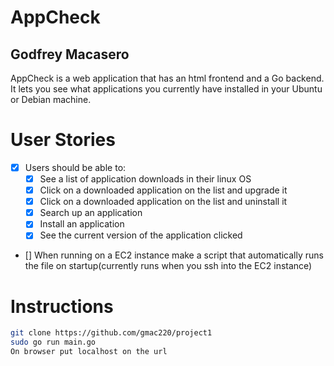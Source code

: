 # AppCheck
## Godfrey Macasero
AppCheck is a web application that has an html frontend and a Go backend. It lets you see what applications you currently have installed in your Ubuntu or Debian machine.

# User Stories
- [x] Users should be able to:
    - [x] See a list of application downloads in their linux OS
    - [x] Click on a downloaded application on the list and upgrade it
    - [x] Click on a downloaded application on the list and uninstall it
    - [x] Search up an application
    - [x] Install an application
    - [x] See the current version of the application clicked
- [] When running on a EC2 instance make a script that automatically runs the file on startup(currently runs when you ssh into the EC2 instance)

# Instructions
```bash
git clone https://github.com/gmac220/project1
sudo go run main.go
On browser put localhost on the url
```